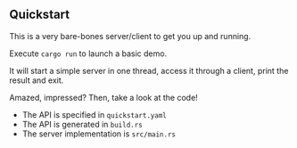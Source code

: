 ## Quickstart

This is a very bare-bones server/client to get you up and running.

Execute `cargo run` to launch a basic demo.

It will start a simple server in one thread, access it through a client, print the result and exit.

Amazed, impressed? Then, take a look at the code!

* The API is specified in `quickstart.yaml`
* The API is generated in `build.rs`
* The server implementation is `src/main.rs`
